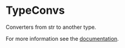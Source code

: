 # TypeConvs

Converters from str to another type.

For more information see the [documentation](https://andreas19.github.io/typeconvs/overview.html).
